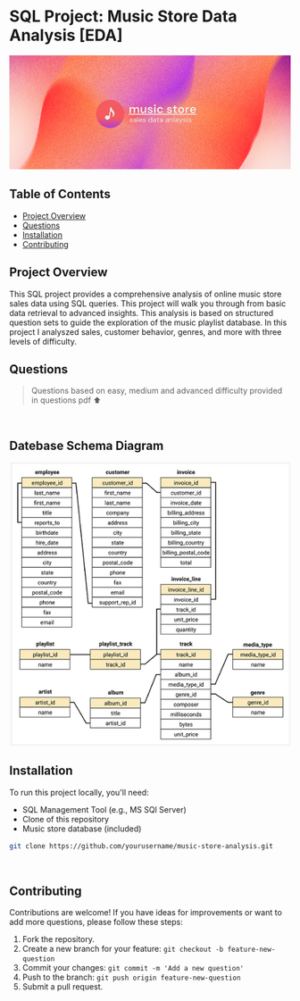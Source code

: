
# SQL Project: Music Store Data Analysis [EDA]

![Project Banner](./assets/music_banner.png)


## Table of Contents
- [Project Overview](#project-overview)
- [Questions](#questions)
- [Installation](#installation)
- [Contributing](#contributing)


## Project Overview

This SQL project provides a comprehensive analysis of online music store sales data using SQL queries. This project will walk you through from basic data retrieval to advanced insights. This analysis is based on structured question sets to guide the exploration of the music playlist database. In this project I analyszed sales, customer behavior, genres, and more with three levels of difficulty.

## Questions

> Questions based on easy, medium and advanced difficulty provided in questions pdf ⬆
<br>

## Datebase Schema Diagram

![Project Banner](./assets/database_schema.png)


## Installation

To run this project locally, you'll need:
- SQL Management Tool (e.g., MS SQl Server)
- Clone of this repository
- Music store database (included)

```bash
git clone https://github.com/yourusername/music-store-analysis.git
```
<br>

## Contributing

Contributions are welcome! If you have ideas for improvements or want to add more questions, please follow these steps:
1. Fork the repository.
2. Create a new branch for your feature: `git checkout -b feature-new-question`
3. Commit your changes: `git commit -m 'Add a new question'`
4. Push to the branch: `git push origin feature-new-question`
5. Submit a pull request.

